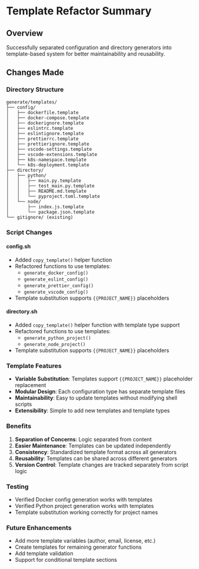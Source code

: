 # Template Refactor Summary

## Overview
Successfully separated configuration and directory generators into template-based system for better maintainability and reusability.

## Changes Made

### Directory Structure
```
generate/templates/
├── config/
│   ├── dockerfile.template
│   ├── docker-compose.template
│   ├── dockerignore.template
│   ├── eslintrc.template
│   ├── eslintignore.template
│   ├── prettierrc.template
│   ├── prettierignore.template
│   ├── vscode-settings.template
│   ├── vscode-extensions.template
│   ├── k8s-namespace.template
│   └── k8s-deployment.template
├── directory/
│   ├── python/
│   │   ├── main.py.template
│   │   ├── test_main.py.template
│   │   ├── README.md.template
│   │   └── pyproject.toml.template
│   └── node/
│       ├── index.js.template
│       └── package.json.template
└── gitignore/ (existing)
```

### Script Changes

#### config.sh
- Added `copy_template()` helper function
- Refactored functions to use templates:
  - `generate_docker_config()`
  - `generate_eslint_config()`
  - `generate_prettier_config()`
  - `generate_vscode_config()`
- Template substitution supports `{{PROJECT_NAME}}` placeholders

#### directory.sh
- Added `copy_template()` helper function with template type support
- Refactored functions to use templates:
  - `generate_python_project()`
  - `generate_node_project()`
- Template substitution supports `{{PROJECT_NAME}}` placeholders

### Template Features
- **Variable Substitution**: Templates support `{{PROJECT_NAME}}` placeholder replacement
- **Modular Design**: Each configuration type has separate template files
- **Maintainability**: Easy to update templates without modifying shell scripts
- **Extensibility**: Simple to add new templates and template types

### Benefits
1. **Separation of Concerns**: Logic separated from content
2. **Easier Maintenance**: Templates can be updated independently
3. **Consistency**: Standardized template format across all generators
4. **Reusability**: Templates can be shared across different generators
5. **Version Control**: Template changes are tracked separately from script logic

### Testing
- Verified Docker config generation works with templates
- Verified Python project generation works with templates
- Template substitution working correctly for project names

### Future Enhancements
- Add more template variables (author, email, license, etc.)
- Create templates for remaining generator functions
- Add template validation
- Support for conditional template sections 